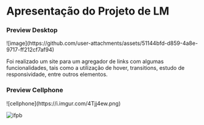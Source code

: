 # Apresentação do Projeto de LM

<h3>Preview Desktop</h3>
![image](https://github.com/user-attachments/assets/51144bfd-d859-4a8e-9717-ff212cf7af94)

Foi realizado um site para um agregador de links com algumas funcionalidades, tais como a utilização de hover, transitions, estudo de responsividade, entre outros elementos.

<h3>Preview Cellphone</h3>
![cellphone](https://i.imgur.com/4Tjj4ew.png)

![ifpb](https://estudante.ifpb.edu.br/static/ps/imagens/ifpb-vertical.png)
